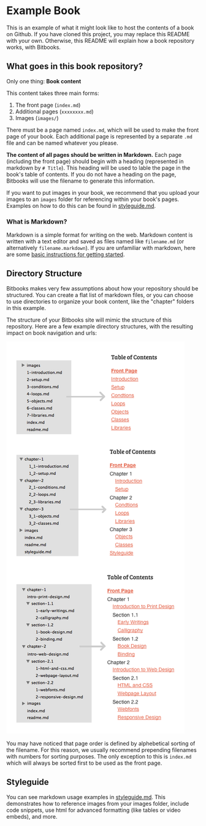 # Example Book

This is an example of what it might look like to host the contents of a book on Github. If you have cloned this project, you may replace this README with your own. Otherwise, this README will explain how a book repository works, with Bitbooks.

## What goes in this book repository?

Only one thing: **Book content**

This content takes three main forms:

1. The front page (`index.md`)
2. Additional pages (`xxxxxxxx.md`)
3. Images (`images/`)

There must be a page named `index.md`, which will be used to make the front page of your book. Each additional page is represented by a separate `.md` file and can be named whatever you please.

**The content of all pages should be written in Markdown.** Each page (including the front page) should begin with a heading (represented in markdown by `# Title`). This heading will be used to lable the page in the book's table of contents. If you do not have a heading on the page, Bitbooks will use the filename to generate this information.

If you want to put images in your book, we recommend that you upload your images to an `images` folder for referencing within your book's pages. Examples on how to do this can be found in [styleguide.md](styleguide.md).

### What is Markdown?

Markdown is a simple format for writing on the web. Markdown content is written with a text editor and saved as files named like `filename.md` (or alternatively `filename.markdown`). If you are unfamiliar with markdown, here are some [basic instructions for getting started](https://help.github.com/articles/markdown-basics).

## Directory Structure

Bitbooks makes very few assumptions about how your repository should be structured. You can create a flat list of markdown files, or you can choose to use directories to organize your book content, like the "chapter" folders in this example.

The structure of your Bitbooks site will mimic the structure of this repository. Here are a few example directory structures, with the resulting impact on book navigation and urls:

![Example Directory Structures](images/example-directories.png)

You may have noticed that page order is defined by alphebetical sorting of the filename. For this reason, we usually recommend prepending filenames with numbers for sorting purposes. The only exception to this is `index.md` which will always be sorted first to be used as the front page.

## Styleguide

You can see markdown usage examples in [styleguide.md](styleguide.md). This demonstrates how to reference images from your images folder, include code snippets, use html for advanced formatting (like tables or video embeds), and more.
